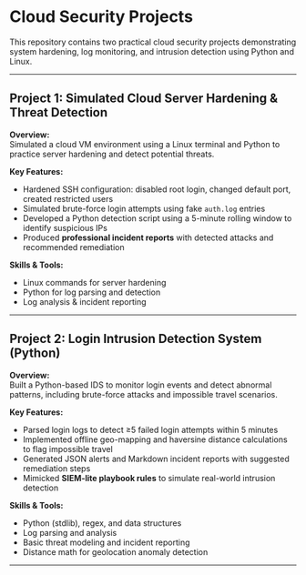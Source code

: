 # Cloud Security Projects

This repository contains two practical cloud security projects demonstrating system hardening, log monitoring, and intrusion detection using Python and Linux.

---

## Project 1: Simulated Cloud Server Hardening & Threat Detection

**Overview:**  
Simulated a cloud VM environment using a Linux terminal and Python to practice server hardening and detect potential threats.

**Key Features:**  
- Hardened SSH configuration: disabled root login, changed default port, created restricted users  
- Simulated brute-force login attempts using fake `auth.log` entries  
- Developed a Python detection script using a 5-minute rolling window to identify suspicious IPs  
- Produced **professional incident reports** with detected attacks and recommended remediation  

**Skills & Tools:**  
- Linux commands for server hardening  
- Python for log parsing and detection  
- Log analysis & incident reporting  

---

## Project 2: Login Intrusion Detection System (Python)

**Overview:**  
Built a Python-based IDS to monitor login events and detect abnormal patterns, including brute-force attacks and impossible travel scenarios.

**Key Features:**  
- Parsed login logs to detect ≥5 failed login attempts within 5 minutes  
- Implemented offline geo-mapping and haversine distance calculations to flag impossible travel  
- Generated JSON alerts and Markdown incident reports with suggested remediation steps  
- Mimicked **SIEM-lite playbook rules** to simulate real-world intrusion detection  

**Skills & Tools:**  
- Python (stdlib), regex, and data structures  
- Log parsing and analysis  
- Basic threat modeling and incident reporting  
- Distance math for geolocation anomaly detection  

--- 
